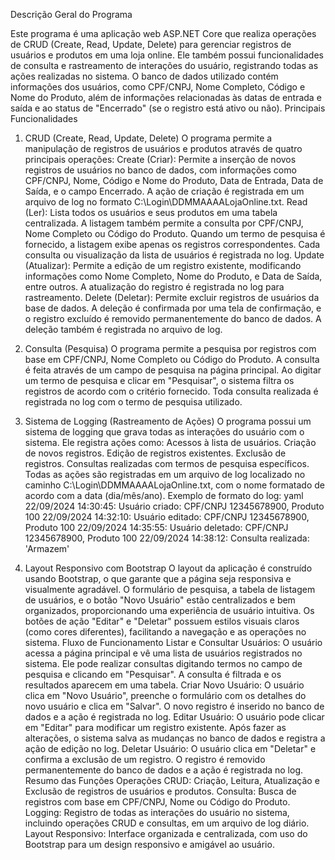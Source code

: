 Descrição Geral do Programa

Este programa é uma aplicação web ASP.NET Core que realiza operações de CRUD (Create, Read, Update, Delete) para gerenciar registros de usuários e produtos em uma loja online. Ele também possui funcionalidades de consulta e rastreamento de interações do usuário, registrando todas as ações realizadas no sistema.
O banco de dados utilizado contém informações dos usuários, como CPF/CNPJ, Nome Completo, Código e Nome do Produto, além de informações relacionadas às datas de entrada e saída e ao status de "Encerrado" (se o registro está ativo ou não).
Principais Funcionalidades
1. CRUD (Create, Read, Update, Delete)
O programa permite a manipulação de registros de usuários e produtos através de quatro principais operações:
    Create (Criar):
        Permite a inserção de novos registros de usuários no banco de dados, com informações como CPF/CNPJ, Nome, Código e Nome do Produto, Data de Entrada, Data de Saída, e o campo Encerrado.
        A ação de criação é registrada em um arquivo de log no formato C:\Login\DDMMAAAALojaOnline.txt.
    Read (Ler):
        Lista todos os usuários e seus produtos em uma tabela centralizada.
        A listagem também permite a consulta por CPF/CNPJ, Nome Completo ou Código do Produto. Quando um termo de pesquisa é fornecido, a listagem exibe apenas os registros correspondentes.
        Cada consulta ou visualização da lista de usuários é registrada no log.
    Update (Atualizar):
        Permite a edição de um registro existente, modificando informações como Nome Completo, Nome do Produto, e Data de Saída, entre outros.
        A atualização do registro é registrada no log para rastreamento.
    Delete (Deletar):
        Permite excluir registros de usuários da base de dados.
        A deleção é confirmada por uma tela de confirmação, e o registro excluído é removido permanentemente do banco de dados.
        A deleção também é registrada no arquivo de log.

2. Consulta (Pesquisa)
    O programa permite a pesquisa por registros com base em CPF/CNPJ, Nome Completo ou Código do Produto.
    A consulta é feita através de um campo de pesquisa na página principal. Ao digitar um termo de pesquisa e clicar em "Pesquisar", o sistema filtra os registros de acordo com o critério fornecido.
    Toda consulta realizada é registrada no log com o termo de pesquisa utilizado.
3. Sistema de Logging (Rastreamento de Ações)
    O programa possui um sistema de logging que grava todas as interações do usuário com o sistema. Ele registra ações como:
        Acessos à lista de usuários.
        Criação de novos registros.
        Edição de registros existentes.
        Exclusão de registros.
        Consultas realizadas com termos de pesquisa específicos.
    Todas as ações são registradas em um arquivo de log localizado no caminho C:\Login\DDMMAAAALojaOnline.txt, com o nome formatado de acordo com a data (dia/mês/ano).
    Exemplo de formato do log:
    yaml
    22/09/2024 14:30:45: Usuário criado: CPF/CNPJ 12345678900, Produto 100
    22/09/2024 14:32:10: Usuário editado: CPF/CNPJ 12345678900, Produto 100
    22/09/2024 14:35:55: Usuário deletado: CPF/CNPJ 12345678900, Produto 100
    22/09/2024 14:38:12: Consulta realizada: 'Armazem'
4. Layout Responsivo com Bootstrap
    O layout da aplicação é construído usando Bootstrap, o que garante que a página seja responsiva e visualmente agradável.
    O formulário de pesquisa, a tabela de listagem de usuários, e o botão "Novo Usuário" estão centralizados e bem organizados, proporcionando uma experiência de usuário intuitiva.
    Os botões de ação "Editar" e "Deletar" possuem estilos visuais claros (como cores diferentes), facilitando a navegação e as operações no sistema.
Fluxo de Funcionamento
    Listar e Consultar Usuários:
        O usuário acessa a página principal e vê uma lista de usuários registrados no sistema.
        Ele pode realizar consultas digitando termos no campo de pesquisa e clicando em "Pesquisar".
        A consulta é filtrada e os resultados aparecem em uma tabela.
    Criar Novo Usuário:
        O usuário clica em "Novo Usuário", preenche o formulário com os detalhes do novo usuário e clica em "Salvar".
        O novo registro é inserido no banco de dados e a ação é registrada no log.
    Editar Usuário:
        O usuário pode clicar em "Editar" para modificar um registro existente.
        Após fazer as alterações, o sistema salva as mudanças no banco de dados e registra a ação de edição no log.
    Deletar Usuário:
        O usuário clica em "Deletar" e confirma a exclusão de um registro.
        O registro é removido permanentemente do banco de dados e a ação é registrada no log.
Resumo das Funções
    Operações CRUD: Criação, Leitura, Atualização e Exclusão de registros de usuários e produtos.
    Consulta: Busca de registros com base em CPF/CNPJ, Nome ou Código do Produto.
    Logging: Registro de todas as interações do usuário no sistema, incluindo operações CRUD e consultas, em um arquivo de log diário.
    Layout Responsivo: Interface organizada e centralizada, com uso do Bootstrap para um design responsivo e amigável ao usuário.
